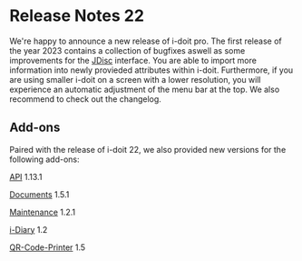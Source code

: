 # Release Notes 22

We're happy to announce a new release of i-doit pro. The first release of the year 2023 contains a collection of bugfixes aswell as some improvements for the [JDisc](../../daten-konsolidieren/jdisc-discovery.md) interface. You are able to import more information into newly provieded attributes within i-doit. Furthermore, if you are using smaller i-doit on a screen with a lower resolution, you will experience an automatic adjustment of the menu bar at the top. We also recommend to check out the changelog.

Add-ons
-------

Paired with the release of i-doit 22, we also provided new versions for the following add-ons:

[API](../../i-doit-pro-add-ons/api/index.md) 1.13.1

[Documents](../../i-doit-pro-add-ons/documents/index.md) 1.5.1

[Maintenance](../../i-doit-pro-add-ons/maintenance.md) 1.2.1

[i-Diary](../../i-doit-pro-add-ons/i-diary.md) 1.2

[QR-Code-Printer](../../i-doit-pro-add-ons/i-doit-qr-code-printer.md) 1.5
